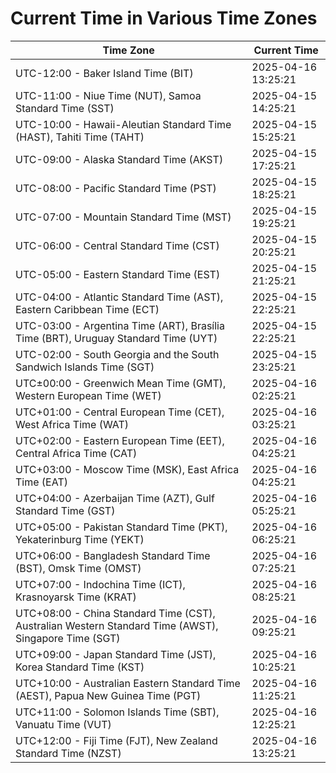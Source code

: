 # Current Time in Various Time Zones

| Time Zone | Current Time |
|-----------|--------------|
| UTC-12:00 - Baker Island Time (BIT) | 2025-04-16 13:25:21 |
| UTC-11:00 - Niue Time (NUT), Samoa Standard Time (SST) | 2025-04-15 14:25:21 |
| UTC-10:00 - Hawaii-Aleutian Standard Time (HAST), Tahiti Time (TAHT) | 2025-04-15 15:25:21 |
| UTC-09:00 - Alaska Standard Time (AKST) | 2025-04-15 17:25:21 |
| UTC-08:00 - Pacific Standard Time (PST) | 2025-04-15 18:25:21 |
| UTC-07:00 - Mountain Standard Time (MST) | 2025-04-15 19:25:21 |
| UTC-06:00 - Central Standard Time (CST) | 2025-04-15 20:25:21 |
| UTC-05:00 - Eastern Standard Time (EST) | 2025-04-15 21:25:21 |
| UTC-04:00 - Atlantic Standard Time (AST), Eastern Caribbean Time (ECT) | 2025-04-15 22:25:21 |
| UTC-03:00 - Argentina Time (ART), Brasília Time (BRT), Uruguay Standard Time (UYT) | 2025-04-15 22:25:21 |
| UTC-02:00 - South Georgia and the South Sandwich Islands Time (SGT) | 2025-04-15 23:25:21 |
| UTC±00:00 - Greenwich Mean Time (GMT), Western European Time (WET) | 2025-04-16 02:25:21 |
| UTC+01:00 - Central European Time (CET), West Africa Time (WAT) | 2025-04-16 03:25:21 |
| UTC+02:00 - Eastern European Time (EET), Central Africa Time (CAT) | 2025-04-16 04:25:21 |
| UTC+03:00 - Moscow Time (MSK), East Africa Time (EAT) | 2025-04-16 04:25:21 |
| UTC+04:00 - Azerbaijan Time (AZT), Gulf Standard Time (GST) | 2025-04-16 05:25:21 |
| UTC+05:00 - Pakistan Standard Time (PKT), Yekaterinburg Time (YEKT) | 2025-04-16 06:25:21 |
| UTC+06:00 - Bangladesh Standard Time (BST), Omsk Time (OMST) | 2025-04-16 07:25:21 |
| UTC+07:00 - Indochina Time (ICT), Krasnoyarsk Time (KRAT) | 2025-04-16 08:25:21 |
| UTC+08:00 - China Standard Time (CST), Australian Western Standard Time (AWST), Singapore Time (SGT) | 2025-04-16 09:25:21 |
| UTC+09:00 - Japan Standard Time (JST), Korea Standard Time (KST) | 2025-04-16 10:25:21 |
| UTC+10:00 - Australian Eastern Standard Time (AEST), Papua New Guinea Time (PGT) | 2025-04-16 11:25:21 |
| UTC+11:00 - Solomon Islands Time (SBT), Vanuatu Time (VUT) | 2025-04-16 12:25:21 |
| UTC+12:00 - Fiji Time (FJT), New Zealand Standard Time (NZST) | 2025-04-16 13:25:21 |
